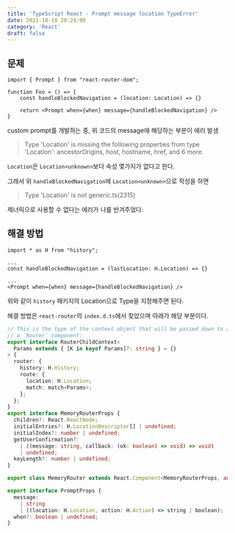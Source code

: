 ```yaml
---
title: 'TypeScript React - Prompt message location TypeError'
date: 2021-10-10 20:24:00
category: 'React'
draft: false
---
```


## 문제

```tsx
import { Prompt } from "react-router-dom";

function Foo = () => {
    const handleBlockedNavigation = (location: Location) => {}

    return <Prompt when={when} message={handleBlockedNavigation} />
}
```

custom prompt를 개발하는 중, 위 코드의 message에 해당하는 부분이 에러 발생

> Type 'Location<unknown>' is missing the following properties from type 'Location': ancestorOrigins, host, hostname, href, and 6 more.

`Location`은 `Location<unknown>`보다 속성 몇가지가 없다고 한다.

그래서 위 `handleBlockedNavigation`에 `Location<unknown>`으로 작성을 하면

> Type 'Location' is not generic.ts(2315)

제너릭으로 사용할 수 없다는 에러가 나를 반겨주었다.

## 해결 방법

```tsx
import * as H from "history";

...
const handleBlockedNavigation = (lastLocation: H.Location) => {}

...
<Prompt when={when} message={handleBlockedNavigation} />
```

위와 같이 `history` 패키지의 Location으로 Type을 지정해주면 된다.

해결 방법은 `react-router`의 `index.d.ts`에서 찾았으며 아래가 해당 부분이다.

```ts
// This is the type of the context object that will be passed down to all children of
// a `Router` component:
export interface RouterChildContext<
  Params extends { [K in keyof Params]?: string } = {}
> {
  router: {
    history: H.History;
    route: {
      location: H.Location;
      match: match<Params>;
    };
  };
}
export interface MemoryRouterProps {
  children?: React.ReactNode;
  initialEntries?: H.LocationDescriptor[] | undefined;
  initialIndex?: number | undefined;
  getUserConfirmation?:
    | ((message: string, callback: (ok: boolean) => void) => void)
    | undefined;
  keyLength?: number | undefined;
}

export class MemoryRouter extends React.Component<MemoryRouterProps, any> {}

export interface PromptProps {
  message:
    | string
    | ((location: H.Location, action: H.Action) => string | boolean);
  when?: boolean | undefined;
}
```
